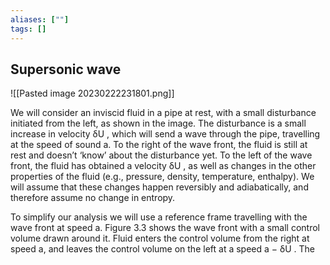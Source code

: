 ```yaml
---
aliases: [""]
tags: []
---
```


## Supersonic wave

![[Pasted image 20230222231801.png]]

We will consider an inviscid fluid in a pipe at rest, with a small disturbance initiated from the left, as shown in the image. 
The disturbance is a small increase in velocity δU , which will send a wave through the pipe, travelling at the speed of sound a. 
To the right of the wave front, the fluid is still at rest and doesn’t ‘know’ about the disturbance yet. To the left of the wave front, the fluid has obtained a velocity δU , as well as changes in the other properties of the fluid (e.g., pressure, density, temperature, enthalpy). 
We will assume that these changes happen reversibly and adiabatically, and therefore assume no change in entropy.

To simplify our analysis we will use a reference frame travelling with the wave front at speed a.
Figure 3.3 shows the wave front with a small control volume drawn around it. Fluid enters the control
volume from the right at speed a, and leaves the control volume on the left at a speed a − δU . The